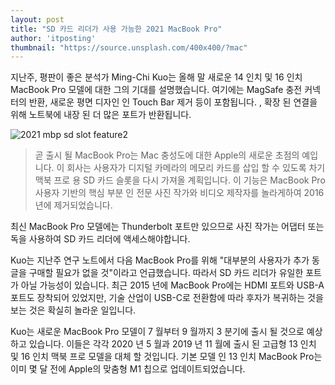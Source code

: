 ```yaml
---
layout: post
title: "SD 카드 리더가 사용 가능한 2021 MacBook Pro"
author: 'itposting'
thumbnail: "https://source.unsplash.com/400x400/?mac"
---
```



지난주, 평판이 좋은 분석가 Ming-Chi Kuo는 올해 말 새로운 14 인치 및 16 인치 MacBook Pro 모델에 대한 그의 기대를 설명했습니다. 여기에는 MagSafe 충전 커넥터의 반환, 새로운 평면 디자인 인 Touch Bar 제거 등이 포함됩니다.
 , 확장 된 연결을 위해 노트북에 내장 된 더 많은 포트가 반환됩니다.

![2021 mbp sd slot feature2](https://images.macrumors.com/t/BuPpIlsrdTQNHGIKdZG9x0TeXjI=/2500x0/filters:no_upscale():quality(90)/article-new/2021/01/2021-mbp-sd-slot-feature2.jpg)

> 곧 출시 될 MacBook Pro는 Mac 충성도에 대한 Apple의 새로운 초점의 예입니다.
 이 회사는 사용자가 디지털 카메라의 메모리 카드를 삽입 할 수 있도록 차기 맥북 프로 용 SD 카드 슬롯을 다시 가져올 계획입니다.
 이 기능은 MacBook Pro 사용자 기반의 핵심 부분 인 전문 사진 작가와 비디오 제작자를 놀라게하여 2016 년에 제거되었습니다.

최신 MacBook Pro 모델에는 Thunderbolt 포트만 있으므로 사진 작가는 어댑터 또는 독을 사용하여 SD 카드 리더에 액세스해야합니다.

Kuo는 지난주 연구 노트에서 다음 MacBook Pro를 위해 "대부분의 사용자가 추가 동글을 구매할 필요가 없을 것"이라고 언급했습니다. 따라서 SD 카드 리더가 유일한 포트가 아닐 가능성이 있습니다.
 최근 2015 년에 MacBook Pro에는 HDMI 포트와 USB-A 포트도 장착되어 있었지만, 기술 산업이 USB-C로 전환함에 따라 후자가 복귀하는 것을 보는 것은 확실히 놀라운 일입니다.

Kuo는 새로운 MacBook Pro 모델이 7 월부터 9 월까지 3 분기에 출시 될 것으로 예상하고 있습니다.
 이들은 각각 2020 년 5 월과 2019 년 11 월에 출시 된 고급형 13 인치 및 16 인치 맥북 프로 모델을 대체 할 것입니다.
 기본 모델 인 13 인치 MacBook Pro는 이미 몇 달 전에 Apple의 맞춤형 M1 칩으로 업데이트되었습니다.